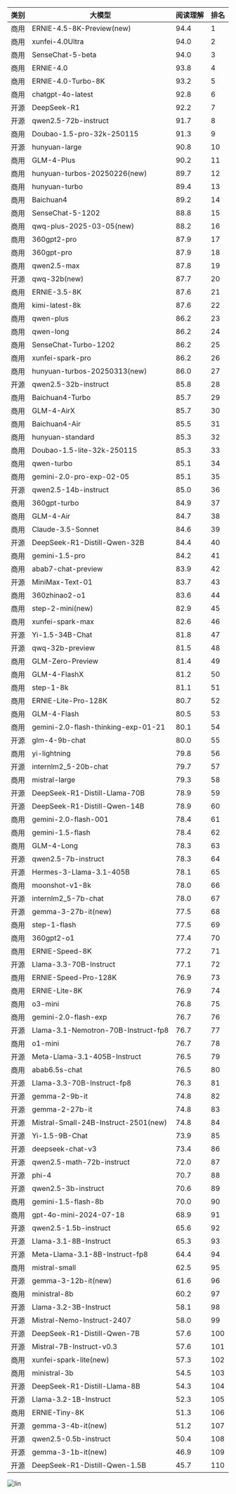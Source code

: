 
| 类别 | 大模型                         | 阅读理解 | 排名 |
|-----|------------------------------|---------|----|
|商用|ERNIE-4.5-8K-Preview(new)|94.4|1|
|商用|xunfei-4.0Ultra|94.0|2|
|商用|SenseChat-5-beta|94.0|3|
|商用|ERNIE-4.0|93.8|4|
|商用|ERNIE-4.0-Turbo-8K|93.2|5|
|商用|chatgpt-4o-latest|92.8|6|
|开源|DeepSeek-R1|92.2|7|
|开源|qwen2.5-72b-instruct|91.7|8|
|商用|Doubao-1.5-pro-32k-250115|91.3|9|
|开源|hunyuan-large|90.8|10|
|商用|GLM-4-Plus|90.2|11|
|商用|hunyuan-turbos-20250226(new)|89.7|12|
|商用|hunyuan-turbo|89.4|13|
|商用|Baichuan4|89.2|14|
|商用|SenseChat-5-1202|88.8|15|
|商用|qwq-plus-2025-03-05(new)|88.2|16|
|商用|360gpt2-pro|87.9|17|
|商用|360gpt-pro|87.9|18|
|商用|qwen2.5-max|87.8|19|
|开源|qwq-32b(new)|87.7|20|
|商用|ERNIE-3.5-8K|87.6|21|
|商用|kimi-latest-8k|87.6|22|
|商用|qwen-plus|86.2|23|
|商用|qwen-long|86.2|24|
|商用|SenseChat-Turbo-1202|86.2|25|
|商用|xunfei-spark-pro|86.2|26|
|商用|hunyuan-turbos-20250313(new)|86.0|27|
|开源|qwen2.5-32b-instruct|85.8|28|
|商用|Baichuan4-Turbo|85.7|29|
|商用|GLM-4-AirX|85.7|30|
|商用|Baichuan4-Air|85.5|31|
|商用|hunyuan-standard|85.3|32|
|商用|Doubao-1.5-lite-32k-250115|85.3|33|
|商用|qwen-turbo|85.1|34|
|商用|gemini-2.0-pro-exp-02-05|85.1|35|
|开源|qwen2.5-14b-instruct|85.0|36|
|商用|360gpt-turbo|84.9|37|
|商用|GLM-4-Air|84.7|38|
|商用|Claude-3.5-Sonnet|84.6|39|
|开源|DeepSeek-R1-Distill-Qwen-32B|84.4|40|
|商用|gemini-1.5-pro|84.2|41|
|商用|abab7-chat-preview|83.9|42|
|开源|MiniMax-Text-01|83.7|43|
|商用|360zhinao2-o1|83.6|44|
|商用|step-2-mini(new)|82.9|45|
|商用|xunfei-spark-max|82.6|46|
|开源|Yi-1.5-34B-Chat|81.8|47|
|开源|qwq-32b-preview|81.5|48|
|商用|GLM-Zero-Preview|81.4|49|
|商用|GLM-4-FlashX|81.2|50|
|商用|step-1-8k|81.1|51|
|商用|ERNIE-Lite-Pro-128K|80.7|52|
|商用|GLM-4-Flash|80.5|53|
|商用|gemini-2.0-flash-thinking-exp-01-21|80.1|54|
|开源|glm-4-9b-chat|80.0|55|
|商用|yi-lightning|79.8|56|
|开源|internlm2_5-20b-chat|79.7|57|
|商用|mistral-large|79.3|58|
|开源|DeepSeek-R1-Distill-Llama-70B|78.9|59|
|开源|DeepSeek-R1-Distill-Qwen-14B|78.9|60|
|商用|gemini-2.0-flash-001|78.4|61|
|商用|gemini-1.5-flash|78.4|62|
|商用|GLM-4-Long|78.3|63|
|开源|qwen2.5-7b-instruct|78.3|64|
|开源|Hermes-3-Llama-3.1-405B|78.1|65|
|商用|moonshot-v1-8k|78.0|66|
|开源|internlm2_5-7b-chat|78.0|67|
|开源|gemma-3-27b-it(new)|77.5|68|
|商用|step-1-flash|77.5|69|
|商用|360gpt2-o1|77.4|70|
|商用|ERNIE-Speed-8K|77.2|71|
|开源|Llama-3.3-70B-Instruct|77.1|72|
|商用|ERNIE-Speed-Pro-128K|76.9|73|
|商用|ERNIE-Lite-8K|76.9|74|
|商用|o3-mini|76.8|75|
|商用|gemini-2.0-flash-exp|76.7|76|
|开源|Llama-3.1-Nemotron-70B-Instruct-fp8|76.7|77|
|商用|o1-mini|76.7|78|
|开源|Meta-Llama-3.1-405B-Instruct|76.5|79|
|商用|abab6.5s-chat|76.5|80|
|开源|Llama-3.3-70B-Instruct-fp8|76.3|81|
|开源|gemma-2-9b-it|74.8|82|
|开源|gemma-2-27b-it|74.8|83|
|开源|Mistral-Small-24B-Instruct-2501(new)|74.8|84|
|开源|Yi-1.5-9B-Chat|73.9|85|
|开源|deepseek-chat-v3|73.4|86|
|开源|qwen2.5-math-72b-instruct|72.0|87|
|开源|phi-4|70.7|88|
|开源|qwen2.5-3b-instruct|70.6|89|
|商用|gemini-1.5-flash-8b|70.0|90|
|商用|gpt-4o-mini-2024-07-18|68.9|91|
|开源|qwen2.5-1.5b-instruct|65.6|92|
|开源|Llama-3.1-8B-Instruct|65.3|93|
|开源|Meta-Llama-3.1-8B-Instruct-fp8|64.4|94|
|商用|mistral-small|62.5|95|
|开源|gemma-3-12b-it(new)|61.6|96|
|商用|ministral-8b|60.2|97|
|开源|Llama-3.2-3B-Instruct|58.1|98|
|开源|Mistral-Nemo-Instruct-2407|58.0|99|
|开源|DeepSeek-R1-Distill-Qwen-7B|57.6|100|
|开源|Mistral-7B-Instruct-v0.3|57.6|101|
|商用|xunfei-spark-lite(new)|57.3|102|
|商用|ministral-3b|54.5|103|
|开源|DeepSeek-R1-Distill-Llama-8B|54.3|104|
|开源|Llama-3.2-1B-Instruct|52.3|105|
|商用|ERNIE-Tiny-8K|51.3|106|
|开源|gemma-3-4b-it(new)|51.2|107|
|开源|qwen2.5-0.5b-instruct|50.4|108|
|开源|gemma-3-1b-it(new)|46.9|109|
|开源|DeepSeek-R1-Distill-Qwen-1.5B|45.7|110|


![lin](../pic/阅读理解.png)
